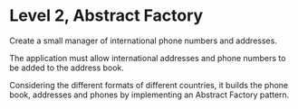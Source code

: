 # Level 2, Abstract Factory
Create a small manager of international phone numbers and addresses.

The application must allow international addresses and phone numbers to be added to the address book.

Considering the different formats of different countries, it builds the phone book, addresses and phones by implementing an Abstract Factory pattern.